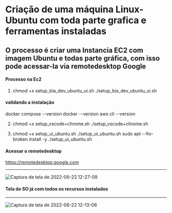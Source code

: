 # Criação de uma máquina Linux-Ubuntu com toda parte grafica e ferramentas instaladas



## O processo é criar uma Instancia EC2 com imagem Ubuntu e todas parte gráfica, com isso pode acessar-la via remotedesktop Google 


#### Processo na Ec2



1. chmod +x setup_bia_dev_ubuntu_ui.sh
./setup_bia_dev_ubuntu_ui.sh 

#### validando a instalação

docker compose --version
docker --version 
aws cli --version 


2. chmod +x setup_vscode+chrome.sh
./setup_vscode+chrome.sh


3. chmod +x setup_ui_ubuntu.sh
./setup_ui_ubuntu.sh
sudo apt --fix-broken install -y
./setup_ui_ubuntu.sh

#### Acessar o remotedesktop


https://remotedesktop.google.com

--- 

![Captura de tela de 2022-06-22 12-27-09](https://user-images.githubusercontent.com/102867453/175074920-acdf81ce-0c43-44e4-9326-623db36bb613.png)






#### Tela do SO já com todos os recursos instalados 
--- 
![Captura de tela de 2022-06-22 12-13-06](https://user-images.githubusercontent.com/102867453/175073751-492471df-0a1a-4fac-959b-f66f478cc6be.png)
